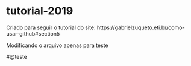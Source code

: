 # tutorial-2019

<p>Criado para seguir o tutorial do site: https://gabrielzuqueto.eti.br/como-usar-github#section5</p>

<p>Modificando o arquivo apenas para teste</p>
#@teste
